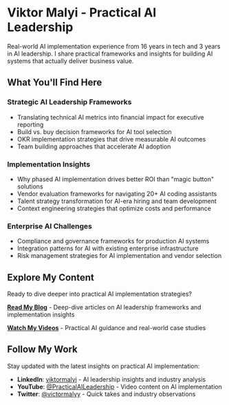 # Viktor Malyi - Practical AI Leadership

Real-world AI implementation experience from 16 years in tech and 3 years in AI leadership. I share practical frameworks and insights for building AI systems that actually deliver business value.

## What You'll Find Here

### Strategic AI Leadership Frameworks
- Translating technical AI metrics into financial impact for executive reporting
- Build vs. buy decision frameworks for AI tool selection  
- OKR implementation strategies that drive measurable AI outcomes
- Team building approaches that accelerate AI adoption

### Implementation Insights
- Why phased AI implementation drives better ROI than "magic button" solutions
- Vendor evaluation frameworks for navigating 20+ AI coding assistants
- Talent strategy transformation for AI-era hiring and team development
- Context engineering strategies that optimize costs and performance

### Enterprise AI Challenges
- Compliance and governance frameworks for production AI systems
- Integration patterns for AI with existing enterprise infrastructure  
- Risk management strategies for AI implementation and vendor selection

## Explore My Content

Ready to dive deeper into practical AI implementation strategies?

**[Read My Blog](/blog/)** - Deep-dive articles on AI leadership frameworks and implementation insights

**[Watch My Videos](https://www.youtube.com/@PracticalAILeadership)** - Practical AI guidance and real-world case studies

## Follow My Work

Stay updated with the latest insights on practical AI implementation:

- **LinkedIn**: [viktormalyi](https://de.linkedin.com/in/viktormalyi) - AI leadership insights and industry analysis
- **YouTube**: [@PracticalAILeadership](https://www.youtube.com/@PracticalAILeadership) - Video content on AI implementation
- **Twitter**: [@victormalyy](https://twitter.com/victormalyy) - Quick takes and industry observations